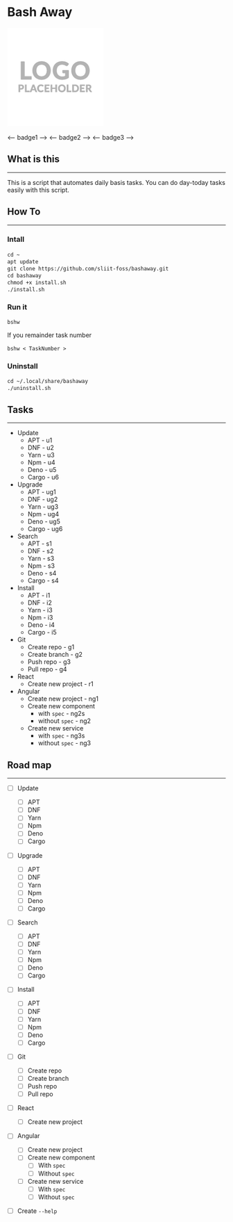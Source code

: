 # Bash Away

![Logo](./index.png)

<-- badge1 --> <-- badge2 --> <-- badge3 -->

## What is this 
---
This is a script that automates daily basis tasks. You can do day-today tasks easily with this script.

## How To
---
### Intall

```
cd ~
apt update
git clone https://github.com/sliit-foss/bashaway.git
cd bashaway
chmod +x install.sh
./install.sh
```
### Run it

```
bshw
```
If you remainder task number

```
bshw < TaskNumber >
```

### Uninstall

``` 
cd ~/.local/share/bashaway 
./uninstall.sh
```
## Tasks
---
* Update
    * APT   - u1
    * DNF   - u2
    * Yarn  - u3
    * Npm   - u4
    * Deno  - u5
    * Cargo - u6
* Upgrade
    * APT   - ug1
    * DNF   - ug2
    * Yarn  - ug3
    * Npm   - ug4
    * Deno  - ug5
    * Cargo - ug6
* Search
    * APT   - s1
    * DNF   - s2
    * Yarn  - s3
    * Npm   - s3
    * Deno  - s4
    * Cargo - s4
* Install
    * APT   - i1
    * DNF   - i2
    * Yarn  - i3
    * Npm   - i3
    * Deno  - i4
    * Cargo - i5
* Git
    * Create repo   - g1
    * Create branch - g2
    * Push repo - g3
    * Pull repo - g4
* React 
    * Create new project    - r1   
* Angular 
    * Create new project    - ng1
    * Create new component
        * with `spec`   - ng2s
        * without `spec`    - ng2
    * Create new service
        * with `spec`   - ng3s
        * without `spec`    - ng3

## Road map
---
- [ ] Update
    - [ ] APT
    - [ ] DNF
    - [ ] Yarn
    - [ ] Npm
    - [ ] Deno
    - [ ] Cargo
- [ ] Upgrade
    - [ ] APT
    - [ ] DNF
    - [ ] Yarn
    - [ ] Npm
    - [ ] Deno
    - [ ] Cargo
- [ ] Search
    - [ ] APT
    - [ ] DNF
    - [ ] Yarn
    - [ ] Npm
    - [ ] Deno
    - [ ] Cargo
- [ ] Install
    - [ ] APT
    - [ ] DNF
    - [ ] Yarn
    - [ ] Npm
    - [ ] Deno
    - [ ] Cargo
- [ ] Git
    - [ ] Create repo
    - [ ] Create branch
    - [ ] Push repo
    - [ ] Pull repo
- [ ] React 
    - [ ] Create new project   
- [ ] Angular 
    - [ ] Create new project
    - [ ] Create new component
        - [ ] With `spec`
        - [ ] Without `spec`
    - [ ] Create new service
        - [ ] With `spec`
        - [ ] Without `spec`
- [ ] Create `--help`

